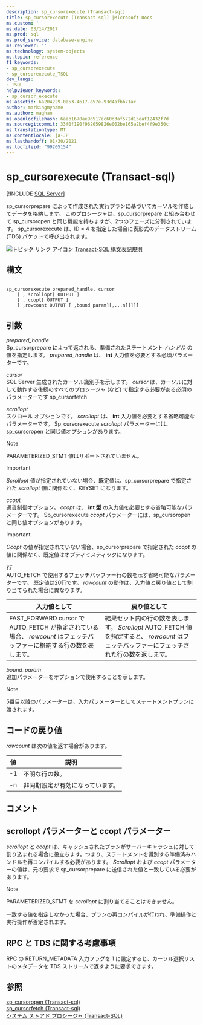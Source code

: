 ```yaml
---
description: sp_cursorexecute (Transact-sql)
title: sp_cursorexecute (Transact-sql) |Microsoft Docs
ms.custom: ''
ms.date: 03/14/2017
ms.prod: sql
ms.prod_service: database-engine
ms.reviewer: ''
ms.technology: system-objects
ms.topic: reference
f1_keywords:
- sp_cursorexecute
- sp_cursorexecute_TSQL
dev_langs:
- TSQL
helpviewer_keywords:
- sp_cursor_execute
ms.assetid: 6a204229-0a53-4617-a57e-93d4afbb71ac
author: markingmyname
ms.author: maghan
ms.openlocfilehash: 6aab1670ae9d517ec60d3af572d15eaf12432f7d
ms.sourcegitcommit: 33f0f190f962059826e002be165a2bef4f9e350c
ms.translationtype: MT
ms.contentlocale: ja-JP
ms.lasthandoff: 01/30/2021
ms.locfileid: "99205154"
---
```

# <a name="sp_cursorexecute-transact-sql"></a>sp_cursorexecute (Transact-sql)
[!INCLUDE [SQL Server](../../includes/applies-to-version/sqlserver.md)]

  sp_cursorprepare によって作成された実行プランに基づいてカーソルを作成してデータを格納します。 このプロシージャは、sp_cursorprepare と組み合わせて sp_cursoropen と同じ機能を持ちますが、2つのフェーズに分割されています。 sp_cursorexecute は、ID = 4 を指定した場合に表形式のデータストリーム (TDS) パケットで呼び出されます。  
  
 ![トピック リンク アイコン](../../database-engine/configure-windows/media/topic-link.gif "トピック リンク アイコン") [Transact-SQL 構文表記規則](../../t-sql/language-elements/transact-sql-syntax-conventions-transact-sql.md)  
  
## <a name="syntax"></a>構文  
  
```  
  
sp_cursorexecute prepared_handle, cursor  
    [ , scrollopt[ OUTPUT ]  
    [ , ccopt[ OUTPUT ]  
    [ ,rowcount OUTPUT [ ,bound param][,...n]]]]]  
```  
  
## <a name="arguments"></a>引数  
 *prepared_handle*  
 Sp_cursorprepare によって返される、準備されたステートメント *ハンドル* の値を指定します。 *prepared_handle* は、 **int** 入力値を必要とする必須パラメーターです。  
  
 *cursor*  
 SQL Server 生成されたカーソル識別子を示します。 *cursor* は、カーソルに対して動作する後続のすべてのプロシージャ (など) で指定する必要がある必須のパラメーターです sp_cursorfetch  
  
 *scrollopt*  
 スクロール オプションです。 *scrollopt* は、 **int** 入力値を必要とする省略可能なパラメーターです。 Sp_cursorexecute *scrollopt* パラメーターには、sp_cursoropen と同じ値オプションがあります。  
  
> [!NOTE]  
>  PARAMETERIZED_STMT 値はサポートされていません。  
  
> [!IMPORTANT]  
>  *Scrollopt* 値が指定されていない場合、既定値は、sp_cursorprepare で指定された *scrollopt* 値に関係なく、KEYSET になります。  
  
 *ccopt*  
 通貨制御オプション。 *ccopt* は、 **int 型** の入力値を必要とする省略可能なパラメーターです。 Sp_cursorexecute *ccopt* パラメーターには、sp_cursoropen と同じ値オプションがあります。  
  
> [!IMPORTANT]  
>  *Ccopt* の値が指定されていない場合、sp_cursorprepare で指定された *ccopt* の値に関係なく、既定値はオプティミスティックになります。  
  
 *行*  
 AUTO_FETCH で使用するフェッチバッファー行の数を示す省略可能なパラメーターです。 既定値は20行です。 *rowcount* の動作は、入力値と戻り値として割り当てられた場合に異なります。  
  
|入力値として|戻り値として|  
|--------------------|---------------------|  
|FAST_FORWARD cursor で AUTO_FETCH が指定されている場合、 *rowcount* はフェッチバッファーに格納する行の数を表します。|結果セット内の行の数を表します。 *Scrollopt* AUTO_FETCH 値を指定すると、 *rowcount* はフェッチバッファーにフェッチされた行の数を返します。|  
  
 *bound_param*  
 追加パラメーターをオプションで使用することを示します。  
  
> [!NOTE]  
>  5番目以降のパラメーターは、入力パラメーターとしてステートメントプランに渡されます。  
  
## <a name="code-return-value"></a>コードの戻り値  
 *rowcount* は次の値を返す場合があります。  
  
|値|説明|  
|-----------|-----------------|  
|-1|不明な行の数。|  
|-n|非同期設定が有効になっています。|  
  
## <a name="remarks"></a>コメント  
  
## <a name="scrollopt-and-ccopt-parameters"></a>scrollopt パラメーターと ccopt パラメーター  
 *scrollopt* と *ccopt* は、キャッシュされたプランがサーバーキャッシュに対して割り込まれる場合に役立ちます。つまり、ステートメントを識別する準備済みハンドルを再コンパイルする必要があります。 *Scrollopt* および *ccopt* パラメーターの値は、元の要求で sp_cursorprepare に送信された値と一致している必要があります。  
  
> [!NOTE]  
>  PARAMETERIZED_STMT を *scrollopt* に割り当てることはできません。  
  
 一致する値を指定しなかった場合、プランの再コンパイルが行われ、準備操作と実行操作が否定されます。  
  
## <a name="rpc-and-tds-considerations"></a>RPC と TDS に関する考慮事項  
 RPC の RETURN_METADATA 入力フラグを 1 に設定すると、カーソル選択リストのメタデータを TDS ストリームで返すように要求できます。  
  
## <a name="see-also"></a>参照  
 [sp_cursoropen &#40;Transact-sql&#41;](../../relational-databases/system-stored-procedures/sp-cursoropen-transact-sql.md)   
 [sp_cursorfetch &#40;Transact-sql&#41;](../../relational-databases/system-stored-procedures/sp-cursorfetch-transact-sql.md)   
 [システム ストアド プロシージャ &#40;Transact-SQL&#41;](../../relational-databases/system-stored-procedures/system-stored-procedures-transact-sql.md)  
  
  
